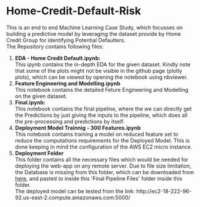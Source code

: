 # Home-Credit-Default-Risk

This is an end to end Machine Learning Case Study, which focusses on building a predictive model by leveraging the dataset provide by Home Credit Group for identifying Potential Defaulters. <br>
The Repository contains following files:<br>
<ol><li><b>EDA - Home Credit Default.ipynb:</b><br>
  This ipynb contains the in-depth EDA for the given dataset. Kindly note that some of the plots might not be visible in the github page (plotly plots), which can be viewed by opening the notebook using nbviewer.</li>
  <li><b>Feature Engineering and Modelling.ipynb</b><br>
    This notebook contains the detailed Feture Engineering and Modelling on the given dataset.</li>
  <li><b>Final.ipynb:</b><br>
    This notebook contains the final pipeline, where the we can directly get the Predictions by just giving the inputs to the pipeline, which does all the pre-processing and predictions by itself.</li>
  <li><b>Deployment Model Trainnig - 300 Features.ipynb</b><br>
    This notebook contains training a model on reduced feature set to reduce the computations requirements for the Deployed Model. This is done keeping in mind the configuration of the AWS EC2 micro instance. </li>
  <li><b>Deployment Folder</b><br>
    This folder contains all the necessary files which would be needed for deploying the web-app on any remote server. Due to file size limitation, the Database is missing from this folder, which can be downloaded from <a href = 'https://drive.google.com/file/d/1nskYRC0xn68qgxeN_Zlz3wqkkulpLlaD/view?usp=sharing'>here</a>, and pasted to inside this 'Final Pipeline Files' folder inside this folder.<br>
  The deployed model can be tested from the link: http://ec2-18-222-96-92.us-east-2.compute.amazonaws.com:5000/</li>  </ol>
